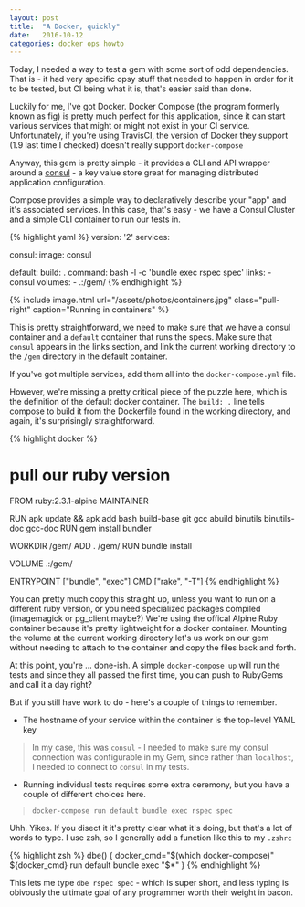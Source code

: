 ```yaml
---
layout: post
title:  "A Docker, quickly"
date:   2016-10-12
categories: docker ops howto
---
```


Today, I needed a way to test a gem with some sort of odd dependencies.  That
is - it had very specific opsy stuff that needed to happen in order for it to
be tested, but CI being what it is, that's easier said than done.


Luckily for me, I've got Docker. Docker Compose (the program formerly known as
fig) is pretty much perfect for this application, since it can start various
services that might or might not exist in your CI service.  Unfortunately, if
you're using TravisCI, the version of Docker they support (1.9 last time I
checked) doesn't really support `docker-compose`

Anyway, this gem is pretty simple - it provides a CLI and API wrapper around a
[consul](https://www.consul.io) - a key value store great for managing distributed
application configuration.

Compose provides a simple way to declaratively describe your "app" and it's associated
services.  In this case, that's easy - we have a Consul Cluster and a simple CLI
container to run our tests in.

{% highlight yaml %}
version: '2'
services:

  consul:
    image: consul

  default:
    build: .
    command: bash -l -c 'bundle exec rspec spec'
    links:
      - consul
    volumes:
      - .:/gem/
{% endhighlight %}

{% include image.html url="/assets/photos/containers.jpg" class="pull-right" caption="Running in containers" %}

This is pretty straightforward, we need to make sure that we have a consul
container and a `default` container that runs the specs.  Make sure that
`consul` appears in the links section, and link the current working directory to
the `/gem` directory in the default container.

If you've got multiple services, add them all into the `docker-compose.yml` file.

However, we're missing a pretty critical piece of the puzzle here, which is the
definition of the default docker container.  The `build: .` line tells compose to
build it from the Dockerfile found in the working directory, and again, it's
surprisingly straightforward.

{% highlight docker %}
# pull our ruby version
FROM ruby:2.3.1-alpine
MAINTAINER <your name here>

RUN apk update && apk add bash build-base git gcc abuild binutils binutils-doc gcc-doc
RUN gem install bundler

WORKDIR /gem/
ADD . /gem/
RUN bundle install

VOLUME .:/gem/

ENTRYPOINT ["bundle", "exec"]
CMD ["rake", "-T"]
{% endhighlight %}


You can pretty much copy this straight up, unless you want to run on a different
ruby version, or you need specialized packages compiled (imagemagick
or pg_client maybe?)  We're using the offical Alpine Ruby container because it's
pretty lightweight for a docker container.  Mounting the volume at the current
working directory let's us work on our gem without needing to attach to the container
and copy the files back and forth.

At this point, you're ... done-ish.  A simple `docker-compose up` will run the tests
and since they all passed the first time, you can push to RubyGems and call it a
day right?

But if you still have work to do - here's a couple of things to remember.

* The hostname of your service within the container is the top-level YAML key

> In my case, this was `consul` - I needed to make sure my consul connection
> was configurable in my Gem, since rather than `localhost`, I needed to
> connect to `consul` in my tests.

* Running individual tests requires some extra ceremony, but you have a couple of
different choices here.

> `docker-compose run default bundle exec rspec spec`

Uhh. Yikes.  If you disect it it's pretty clear what it's doing, but that's a lot
of words to type. I use zsh, so I generally add a function like this to my `.zshrc`

{% highlight zsh %}
dbe() {
  docker_cmd="$(which docker-compose)"
  ${docker_cmd} run default bundle exec "$*"
}
{% endhighlight %}

This lets me type `dbe rspec spec` - which is super short, and less typing is obivously
the ultimate goal of any programmer worth their weight in bacon.


